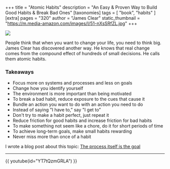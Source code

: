 +++
title = "Atomic Habits"
description = "An Easy & Proven Way to Build Good Habits & Break Bad Ones"
[taxonomies]
tags = [ "book", "habits" ]
[extra]
pages = "320"
author = "James Clear"
static_thumbnail = "https://m.media-amazon.com/images/I/51-nXsSRfZL.jpg"
+++

<a target="_blank"  href="https://www.amazon.de/gp/product/B01N5AX61W/ref=as_li_tl?ie=UTF8&camp=1638&creative=6742&creativeASIN=B01N5AX61W&linkCode=as2&tag=chemaclass-21&linkId=3dc2074785ab5855714a7bf82dcd5045">
    <img border="0" src="https://m.media-amazon.com/images/I/51-nXsSRfZL.jpg" >
</a>

<!-- more -->

People think that when you want to change your life, you need to think big. James Clear has discovered another way. He
knows that real change comes from the compound effect of hundreds of small decisions. He calls them atomic habits.

### Takeaways

- Focus more on systems and processes and less on goals
- Change how you identify yourself
- The environment is more important than being motivated
- To break a bad habit, reduce exposure to the cues that cause it
- Bundle an action you want to do with an action you need to do
- Instead of saying "I have to,” say "I get to”
- Don't try to make a habit perfect, just repeat it
- Reduce friction for good habits and increase friction for bad habits
- To make something not seem like a chore, do it for short periods of time
- To achieve long-term goals, make small habits rewarding
- Never miss more than once of a habit

I wrote a blog post about this topic: [The process itself is the goal](/blog/the-process-itself-is-the-goal/)

---

{{ youtube(id="YT7tQzmGRLA") }}
